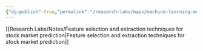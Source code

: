 ```yaml
---
{"dg-publish":true,"permalink":"/research-labs/maps/machine-learning-moc/","tags":["machine_learning","quant"],"created":"2025-02-21T16:35:17.001+07:00","updated":"2025-03-09T22:32:50.537+07:00"}
---
```


[[Research Labs/Notes/Feature selection and extraction techniques for stock market prediction\|Feature selection and extraction techniques for stock market prediction]]
